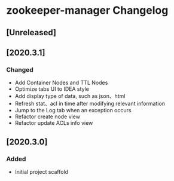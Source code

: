 <!-- Keep a Changelog guide -> https://keepachangelog.com -->

# zookeeper-manager Changelog

## [Unreleased]

## [2020.3.1]

### Changed

- Add Container Nodes and TTL Nodes
- Optimize tabs UI to IDEA style
- Add display type of data, such as json、html
- Refresh stat、acl in time after modifying relevant information
- Jump to the Log tab when an exception occurs
- Refactor create node view
- Refactor update ACLs info view

## [2020.3.0]

### Added

- Initial project scaffold
